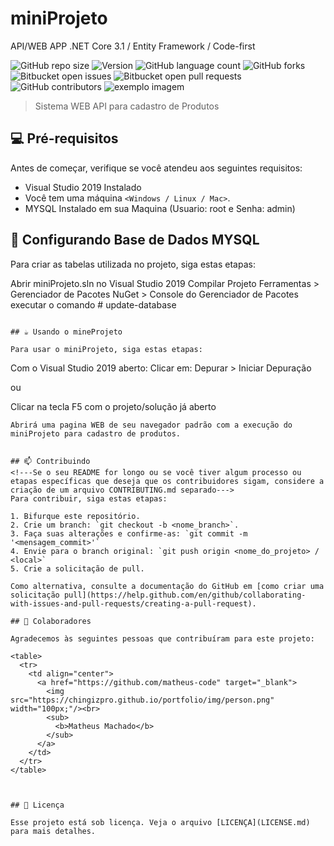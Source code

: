 # miniProjeto
API/WEB APP .NET Core 3.1 / Entity Framework / Code-first

<!---Esses são exemplos. Veja https://shields.io para outras pessoas ou para personalizar este conjunto de escudos. Você pode querer incluir dependências, status do projeto e informações de licença aqui--->

![GitHub repo size](https://img.shields.io/github/repo-size/Machado-code/miniProjeto?style=for-the-badge)
![Version](https://img.shields.io/docker/v/Machado-code/weberpacx?style=for-the-badge)
![GitHub language count](https://img.shields.io/github/languages/count/Machado-code/miniProjeto?style=for-the-badge)
![GitHub forks](https://img.shields.io/github/forks/Machado-code/miniProjeto?style=for-the-badge)
![Bitbucket open issues](https://img.shields.io/bitbucket/issues/Machado-code/miniProjeto?style=for-the-badge)
![Bitbucket open pull requests](https://img.shields.io/bitbucket/pr-raw/Machado-code/miniProjeto?style=for-the-badge)
![GitHub contributors](https://img.shields.io/github/contributors/Machado-code/miniProjeto?style=for-the-badge)
<img src="exemplo-image.png" alt="exemplo imagem">

> Sistema WEB API para cadastro de Produtos

## 💻 Pré-requisitos

Antes de começar, verifique se você atendeu aos seguintes requisitos:
<!---Estes são apenas requisitos de exemplo. Adicionar, duplicar ou remover conforme necessário--->
* Visual Studio 2019 Instalado
* Você tem uma máquina `<Windows / Linux / Mac>`.
* MYSQL Instalado em sua Maquina (Usuario: root e Senha: admin)

## 🚀 Configurando Base de Dados MYSQL

Para criar as tabelas utilizada no projeto, siga estas etapas:

Abrir miniProjeto.sln no Visual Studio 2019
Compilar Projeto
Ferramentas > Gerenciador de Pacotes NuGet > Console do Gerenciador de Pacotes
executar o comando # update-database
```

## ☕ Usando o mineProjeto

Para usar o miniProjeto, siga estas etapas:

```
Com o Visual Studio 2019 aberto:
Clicar em:
Depurar > Iniciar Depuração

ou

Clicar na tecla F5 com o projeto/solução já aberto

```
Abrirá uma pagina WEB de seu navegador padrão com a execução do miniProjeto para cadastro de produtos.


## 📫 Contribuindo
<!---Se o seu README for longo ou se você tiver algum processo ou etapas específicas que deseja que os contribuidores sigam, considere a criação de um arquivo CONTRIBUTING.md separado--->
Para contribuir, siga estas etapas:

1. Bifurque este repositório.
2. Crie um branch: `git checkout -b <nome_branch>`.
3. Faça suas alterações e confirme-as: `git commit -m '<mensagem_commit>'`
4. Envie para o branch original: `git push origin <nome_do_projeto> / <local>`
5. Crie a solicitação de pull.

Como alternativa, consulte a documentação do GitHub em [como criar uma solicitação pull](https://help.github.com/en/github/collaborating-with-issues-and-pull-requests/creating-a-pull-request).

## 🤝 Colaboradores

Agradecemos às seguintes pessoas que contribuíram para este projeto:

<table>
  <tr>
    <td align="center">
      <a href="https://github.com/matheus-code" target="_blank">
        <img src="https://chingizpro.github.io/portfolio/img/person.png" width="100px;"/><br>
        <sub>
          <b>Matheus Machado</b>
        </sub>
      </a>
    </td>
  </tr>
</table>



## 📝 Licença

Esse projeto está sob licença. Veja o arquivo [LICENÇA](LICENSE.md) para mais detalhes.
